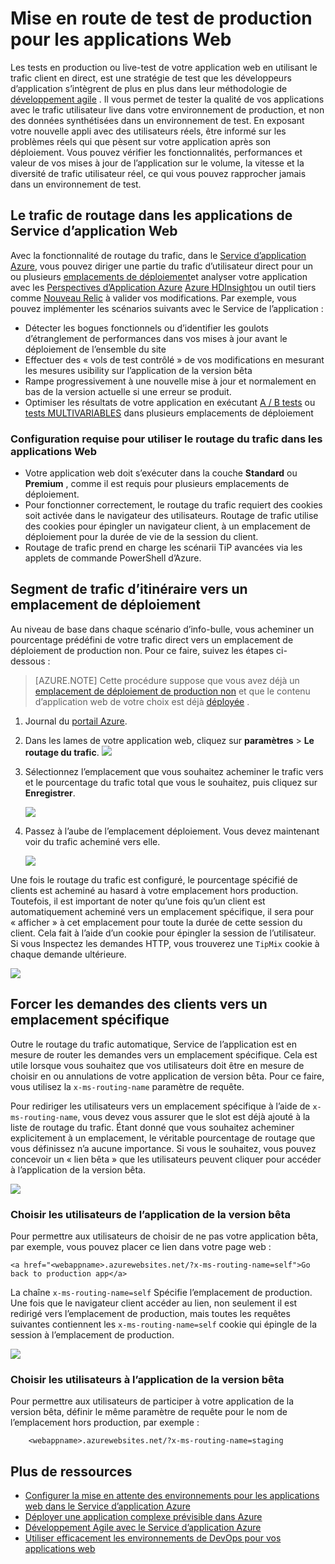 <properties
    pageTitle="Mise en route de test de production pour les applications Web"
    description="Obtenir des informations sur le Test de fonctionnalité de Production (TiP) dans Azure Application Service Web Apps."
    services="app-service\web"
    documentationCenter=""
    authors="cephalin"
    manager="wpickett"
    editor=""/>

<tags
    ms.service="app-service-web"
    ms.workload="web"
    ms.tgt_pltfrm="na"
    ms.devlang="na"
    ms.topic="article"
    ms.date="01/13/2016"
    ms.author="cephalin"/>

# <a name="get-started-with-test-in-production-for-web-apps"></a>Mise en route de test de production pour les applications Web

Les tests en production ou live-test de votre application web en utilisant le trafic client en direct, est une stratégie de test que les développeurs d’application s’intègrent de plus en plus dans leur méthodologie de [développement agile](https://en.wikipedia.org/wiki/Agile_software_development) . Il vous permet de tester la qualité de vos applications avec le trafic utilisateur live dans votre environnement de production, et non des données synthétisées dans un environnement de test. En exposant votre nouvelle appli avec des utilisateurs réels, être informé sur les problèmes réels qui que pèsent sur votre application après son déploiement. Vous pouvez vérifier les fonctionnalités, performances et valeur de vos mises à jour de l’application sur le volume, la vitesse et la diversité de trafic utilisateur réel, ce qui vous pouvez rapprocher jamais dans un environnement de test.

## <a name="traffic-routing-in-app-service-web-apps"></a>Le trafic de routage dans les applications de Service d’application Web

Avec la fonctionnalité de routage du trafic, dans le [Service d’application Azure](http://go.microsoft.com/fwlink/?LinkId=529714), vous pouvez diriger une partie du trafic d’utilisateur direct pour un ou plusieurs [emplacements de déploiement](web-sites-staged-publishing.md)et analyser votre application avec les [Perspectives d’Application Azure](/services/application-insights/) [Azure HDInsight](/services/hdinsight/)ou un outil tiers comme [Nouveau Relic](/marketplace/partners/newrelic/newrelic/) à valider vos modifications. Par exemple, vous pouvez implémenter les scénarios suivants avec le Service de l’application :

- Détecter les bogues fonctionnels ou d’identifier les goulots d’étranglement de performances dans vos mises à jour avant le déploiement de l’ensemble du site
- Effectuer des « vols de test contrôlé » de vos modifications en mesurant les mesures usibility sur l’application de la version bêta
- Rampe progressivement à une nouvelle mise à jour et normalement en bas de la version actuelle si une erreur se produit. 
- Optimiser les résultats de votre application en exécutant [A / B tests](https://en.wikipedia.org/wiki/A/B_testing) ou [tests MULTIVARIABLES](https://en.wikipedia.org/wiki/Multivariate_testing_in_marketing) dans plusieurs emplacements de déploiement

### <a name="requirements-for-using-traffic-routing-in-web-apps"></a>Configuration requise pour utiliser le routage du trafic dans les applications Web

- Votre application web doit s’exécuter dans la couche **Standard** ou **Premium** , comme il est requis pour plusieurs emplacements de déploiement.
- Pour fonctionner correctement, le routage du trafic requiert des cookies soit activée dans le navigateur des utilisateurs. Routage de trafic utilise des cookies pour épingler un navigateur client, à un emplacement de déploiement pour la durée de vie de la session du client.
- Routage de trafic prend en charge les scénarii TiP avancées via les applets de commande PowerShell d’Azure.

## <a name="route-traffic-segment-to-a-deployment-slot"></a>Segment de trafic d’itinéraire vers un emplacement de déploiement

Au niveau de base dans chaque scénario d’info-bulle, vous acheminer un pourcentage prédéfini de votre trafic direct vers un emplacement de déploiement de production non. Pour ce faire, suivez les étapes ci-dessous :

>[AZURE.NOTE] Cette procédure suppose que vous avez déjà un [emplacement de déploiement de production non](web-sites-staged-publishing.md) et que le contenu d’application web de votre choix est déjà [déployée](web-sites-deploy.md) .

1. Journal du [portail Azure](https://portal.azure.com/).
2. Dans les lames de votre application web, cliquez sur **paramètres** > **Le routage du trafic**.
  ![](./media/app-service-web-test-in-production/01-traffic-routing.png)
3. Sélectionnez l’emplacement que vous souhaitez acheminer le trafic vers et le pourcentage du trafic total que vous le souhaitez, puis cliquez sur **Enregistrer**.

    ![](./media/app-service-web-test-in-production/02-select-slot.png)

4. Passez à l’aube de l’emplacement déploiement. Vous devez maintenant voir du trafic acheminé vers elle.

    ![](./media/app-service-web-test-in-production/03-traffic-routed.png)

Une fois le routage du trafic est configuré, le pourcentage spécifié de clients est acheminé au hasard à votre emplacement hors production. Toutefois, il est important de noter qu’une fois qu’un client est automatiquement acheminé vers un emplacement spécifique, il sera pour « afficher » à cet emplacement pour toute la durée de cette session du client. Cela fait à l’aide d’un cookie pour épingler la session de l’utilisateur. Si vous Inspectez les demandes HTTP, vous trouverez une `TipMix` cookie à chaque demande ultérieure.

![](./media/app-service-web-test-in-production/04-tip-cookie.png)

## <a name="force-client-requests-to-a-specific-slot"></a>Forcer les demandes des clients vers un emplacement spécifique

Outre le routage du trafic automatique, Service de l’application est en mesure de router les demandes vers un emplacement spécifique. Cela est utile lorsque vous souhaitez que vos utilisateurs doit être en mesure de choisir en ou annulations de votre application de version bêta. Pour ce faire, vous utilisez la `x-ms-routing-name` paramètre de requête.

Pour rediriger les utilisateurs vers un emplacement spécifique à l’aide de `x-ms-routing-name`, vous devez vous assurer que le slot est déjà ajouté à la liste de routage du trafic. Étant donné que vous souhaitez acheminer explicitement à un emplacement, le véritable pourcentage de routage que vous définissez n’a aucune importance. Si vous le souhaitez, vous pouvez concevoir un « lien bêta » que les utilisateurs peuvent cliquer pour accéder à l’application de la version bêta.

![](./media/app-service-web-test-in-production/06-enable-x-ms-routing-name.png)

### <a name="opt-users-out-of-beta-app"></a>Choisir les utilisateurs de l’application de la version bêta

Pour permettre aux utilisateurs de choisir de ne pas votre application bêta, par exemple, vous pouvez placer ce lien dans votre page web :

    <a href="<webappname>.azurewebsites.net/?x-ms-routing-name=self">Go back to production app</a>

La chaîne `x-ms-routing-name=self` Spécifie l’emplacement de production. Une fois que le navigateur client accéder au lien, non seulement il est redirigé vers l’emplacement de production, mais toutes les requêtes suivantes contiennent les `x-ms-routing-name=self` cookie qui épingle de la session à l’emplacement de production.

![](./media/app-service-web-test-in-production/05-access-production-slot.png)

### <a name="opt-users-in-to-beta-app"></a>Choisir les utilisateurs à l’application de la version bêta

Pour permettre aux utilisateurs de participer à votre application de la version bêta, définir le même paramètre de requête pour le nom de l’emplacement hors production, par exemple :

        <webappname>.azurewebsites.net/?x-ms-routing-name=staging

## <a name="more-resources"></a>Plus de ressources ##

-   [Configurer la mise en attente des environnements pour les applications web dans le Service d’application Azure](web-sites-staged-publishing.md)
-   [Déployer une application complexe prévisible dans Azure](app-service-deploy-complex-application-predictably.md)
-   [Développement Agile avec le Service d’application Azure](app-service-agile-software-development.md)
-   [Utiliser efficacement les environnements de DevOps pour vos applications web](app-service-web-staged-publishing-realworld-scenarios.md)